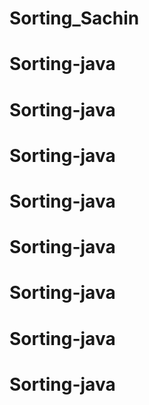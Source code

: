 # Sorting_Sachin
# Sorting-java
# Sorting-java
# Sorting-java
# Sorting-java
# Sorting-java
# Sorting-java
# Sorting-java
# Sorting-java
